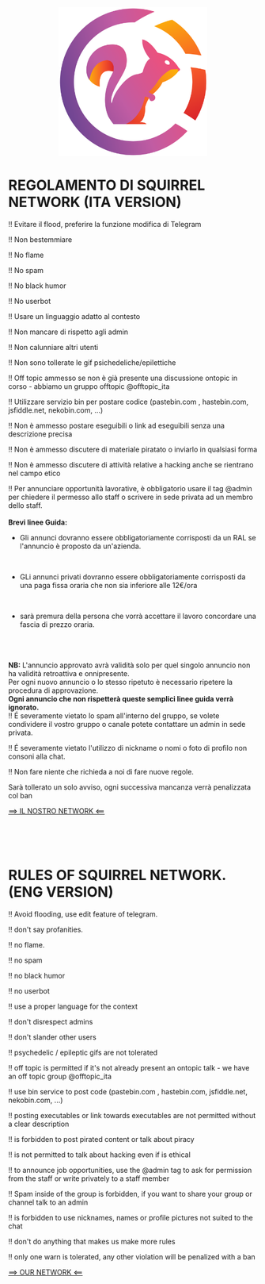 <p align="center">
<img src="./img/Logo.png" alt="Smiley face" height="300" width="300">
</p>

# REGOLAMENTO DI SQUIRREL NETWORK (ITA VERSION)


‼️ Evitare il flood, preferire la funzione modifica di Telegram

‼️ Non bestemmiare

‼️ No flame

‼️ No spam

‼️ No black humor

‼️ No userbot

‼️ Usare un linguaggio adatto al contesto

‼️ Non mancare di rispetto agli admin

‼️ Non calunniare altri utenti

‼️ Non sono tollerate le gif psichedeliche/epilettiche

‼️ Off topic ammesso se non è già presente una discussione ontopic in corso - abbiamo un gruppo offtopic @offtopic_ita

‼️ Utilizzare servizio bin per postare codice (pastebin.com , hastebin.com, jsfiddle.net, nekobin.com, ...)

‼️ Non è ammesso postare eseguibili o link ad eseguibili senza una descrizione precisa

‼️ Non è ammesso discutere di materiale piratato o inviarlo in qualsiasi forma

‼️ Non è ammesso discutere di attività relative a hacking anche se rientrano nel campo etico

‼️ Per annunciare opportunità lavorative, è obbligatorio usare il tag @admin per chiedere il permesso allo staff o scrivere in sede privata ad un membro dello staff.
  <br>
  <br>
  <b>Brevi linee Guida:</b>
  <br>
  - Gli annunci dovranno essere obbligatoriamente corrisposti da un RAL se l'annuncio è proposto da un'azienda.
  <br>
  
  - GLi annunci privati dovranno essere obbligatoriamente corrisposti da una paga fissa oraria che non sia inferiore alle 12€/ora
  <br>
  
  - sarà premura della persona che vorrà accettare il lavoro concordare una fascia di prezzo oraria.
  <br>
  <br>
<br>
  <b>NB:</b> L'annuncio approvato avrà validità solo per quel singolo annuncio non ha validità retroattiva e onnipresente.
  <br>
  Per ogni nuovo annuncio o lo stesso ripetuto è necessario ripetere la procedura di approvazione.
<br>
<b>Ogni annuncio che non rispetterà queste semplici linee guida verrà ignorato.</b>
<br>
‼️ É severamente vietato lo spam all'interno del gruppo, se volete condividere il vostro gruppo o canale potete contattare un admin in sede privata.

‼️ É severamente vietato l'utilizzo di nickname o nomi o foto di profilo non consoni alla chat.

‼️ Non fare niente che richieda a noi di fare nuove regole.



Sarà tollerato un solo avviso, ogni successiva mancanza verrà penalizzata col ban


<a href="https://t.me/squirrelnetwork">==> IL NOSTRO NETWORK <==</a>


<br>
<br>
<br>

# RULES OF SQUIRREL NETWORK. (ENG VERSION)

‼️ Avoid flooding, use edit feature of telegram.

‼️ don't say profanities.

‼️ no flame.

‼️ no spam

‼️ no black humor

‼️ no userbot

‼️ use a proper language for the context

‼️ don't disrespect admins

‼️ don't slander other users

‼️ psychedelic / epileptic gifs are not tolerated

‼️ off topic is permitted if it's not already present an ontopic talk - we have an off topic group @offtopic_ita

‼️ use bin service to post code (pastebin.com , hastebin.com, jsfiddle.net, nekobin.com, ...)

‼️ posting executables or link towards executables are not permitted without a clear description

‼️ is forbidden to post pirated content or talk about piracy

‼️ is not permitted to talk about hacking even if is ethical

‼️ to announce job opportunities, use the @admin tag to ask for permission from the staff or write privately to a staff member

‼️ Spam inside of the group is forbidden, if you want to share your group or channel talk to an admin

‼️ is forbidden to use nicknames, names or profile pictures not suited to the chat

‼️ don't do anything that makes us make more rules

‼️ only one warn is tolerated, any other violation will be penalized with a ban

<a href="https://t.me/squirrelnetwork">==> OUR NETWORK <==</a>
